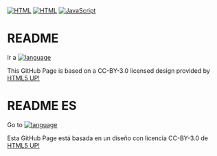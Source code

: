 [![HTML](https://img.shields.io/badge/HTML-5-blue)](https://html.spec.whatwg.org) [![HTML](https://img.shields.io/badge/CSS-3-blue)](https://www.w3.org/TR/2001/WD-css3-roadmap-20010523) [![JavaScript](https://img.shields.io/badge/JavaScript-YES-brightgreen)](https://developer.mozilla.org/es/docs/Web/JavaScript)

# README

Ir a [![language](https://img.shields.io/badge/language-ES-red)](#readme-es)

This GitHub Page is based on a CC-BY-3.0 licensed design provided by [HTML5 UP!](https://html5up.net)

# README ES

Go to [![language](https://img.shields.io/badge/language-EN-red)](#readme)

Esta GitHub Page está basada en un diseño con licencia CC-BY-3.0 de [HTML5 UP!](https://html5up.net)